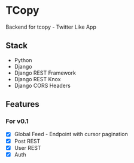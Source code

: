 # TCopy

Backend for tcopy - Twitter Like App

## Stack

- Python
- Django
- Django REST Framework
- Django REST Knox
- Django CORS Headers

## Features

### For v0.1

- [x] Global Feed - Endpoint with cursor pagination
- [x] Post REST
- [x] User REST
- [x] Auth
